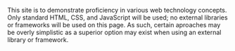 This site is to demonstrate proficiency in various web technology concepts. Only standard HTML, CSS, and JavaScript will be used; no external libraries or frameworks will be used on this page. As such, certain aproaches may be overly simplistic as a superior option may exist when using an external library or framework. 